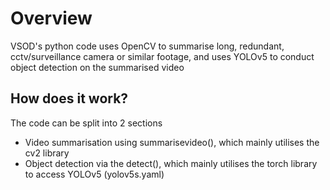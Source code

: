 # Overview
VSOD's python code uses OpenCV to summarise long, redundant, cctv/surveillance camera or similar footage, and uses YOLOv5 to conduct object detection on the summarised video

## How does it work?
The code can be split into 2 sections
* Video summarisation using summarisevideo(), which mainly utilises the cv2 library
* Object detection via the detect(), which mainly utilises the torch library to access YOLOv5 (yolov5s.yaml)
